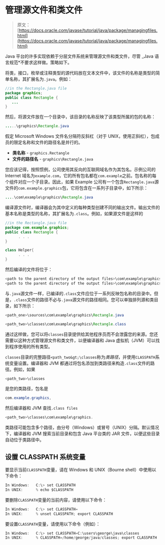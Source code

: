 # 管理源文件和类文件

> 原文： [https://docs.oracle.com/javase/tutorial/java/package/managingfiles.html](https://docs.oracle.com/javase/tutorial/java/package/managingfiles.html)

Java 平台的许多实现依赖于分层文件系统来管理源文件和类文件，尽管 _Java 语言规范*不要求这样做。策略如下。

将类，接口，枚举或注释类型的源代码放在文本文件中，该文件的名称是类型的简单名称，其扩展名为`.java`。例如：

```java
//in the Rectangle.java file 
package graphics;
public class Rectangle {
   ... 
}

```

然后，将源文件放在一个目录中，该目录的名称反映了该类型所属的包的名称：

```java
.....\graphics\Rectangle.java

```

假定 Microsoft Windows 文件名分隔符反斜杠（对于 UNIX，使用正斜杠），包成员的限定名称和文件的路径名是并行的。

*   **类名称** - `graphics.Rectangle`
*   **文件的路径名** - `graphics\Rectangle.java`

您应该记得，按照惯例，公司使用其反向的互联网域名作为其包名。示例公司的 Internet 域名为`example.com`，它的所有包名都在`com.example`之前。包名称的每个组件对应一个子目录。因此，如果 Example 公司有一个包含`Rectangle.java`源文件的`com.example.graphics`包，它将包含在一系列子目录中，如下所示：

```java
....\com\example\graphics\Rectangle.java

```

编译源文件时，编译器会为其中定义的每种类型创建不同的输出文件。输出文件的基本名称是类型的名称，其扩展名为`.class`。例如，如果源文件是这样的

```java
//in the Rectangle.java file
package com.example.graphics;
public class Rectangle {
      . . . 
}

class Helper{
      . . . 
}

```

然后编译的文件将位于：

```java
<path to the parent directory of the output files>\com\example\graphics\Rectangle.class
<path to the parent directory of the output files>\com\example\graphics\Helper.class

```

与`.java`源文件一样，已编译的`.class`文件应位于一系列反映包名称的目录中。但是，`.class`文件的路径不必与`.java`源文件的路径相同。您可以单独排列源和类目录，如下所示：

```java
<path_one>\sources\com\example\graphics\Rectangle.java

<path_two>\classes\com\example\graphics\Rectangle.class

```

通过这样做，您可以将`classes`目录提供给其他程序员而不会泄露您的来源。您还需要以这种方式管理源文件和类文件，以便编译器和 Java 虚拟机（JVM）可以找到程序使用的所有类型。

`classes`目录的完整路径`<path_two&gt;\classes`称为*类路径*，并使用`CLASSPATH`系统变量设置。编译器和 JVM 都通过将包名添加到类路径来构造`.class`文件的路径。例如，如果

```java
<path_two>\classes

```

是您的类路径，包名是

```java
com.example.graphics,

```

然后编译器和 JVM 查找`.class files`

```java
<path_two>\classes\com\example\graphics.

```

类路径可能包含多个路径，由分号（Windows）或冒号（UNIX）分隔。默认情况下，编译器和 JVM 搜索当前目录和包含 Java 平台类的 JAR 文件，以便这些目录自动位于类路径中。

## 设置 CLASSPATH 系统变量

要显示当前`CLASSPATH`变量，请在 Windows 和 UNIX（Bourne shell）中使用以下命令：

```java
In Windows:   C:\> set CLASSPATH
In UNIX:      % echo $CLASSPATH

```

要删除`CLASSPATH`变量的当前内容，请使用以下命令：

```java
In Windows:   C:\> set CLASSPATH=
In UNIX:      % unset CLASSPATH; export CLASSPATH

```

要设置`CLASSPATH`变量，请使用以下命令（例如）：

```java
In Windows:   C:\> set CLASSPATH=C:\users\george\java\classes
In UNIX:      % CLASSPATH=/home/george/java/classes; export CLASSPATH

```